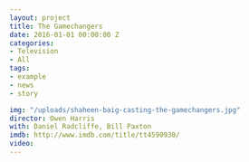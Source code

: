```yaml
---
layout: project
title: The Gamechangers
date: 2016-01-01 00:00:00 Z
categories:
- Television
- All
tags:
- example
- news
- story

img: "/uploads/shaheen-baig-casting-the-gamechangers.jpg"
director: Owen Harris
with: Daniel Radcliffe, Bill Paxton
imdb: http://www.imdb.com/title/tt4590930/
video: 
---
```


